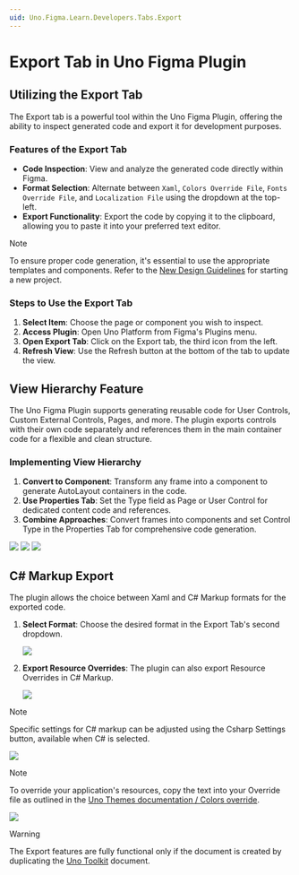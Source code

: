 ```yaml
---
uid: Uno.Figma.Learn.Developers.Tabs.Export
---
```


# Export Tab in Uno Figma Plugin

## Utilizing the Export Tab

The Export tab is a powerful tool within the Uno Figma Plugin, offering the ability to inspect generated code and export it for development purposes.

### Features of the Export Tab

- **Code Inspection**: View and analyze the generated code directly within Figma.
- **Format Selection**: Alternate between `Xaml`, `Colors Override File`, `Fonts Override File`, and `Localization File` using the dropdown at the top-left.
- **Export Functionality**: Export the code by copying it to the clipboard, allowing you to paste it into your preferred text editor.

> [!NOTE]
> To ensure proper code generation, it's essential to use the appropriate templates and components. Refer to the [New Design Guidelines](../designers/starting-new-design.md) for starting a new project.

### Steps to Use the Export Tab

1. **Select Item**: Choose the page or component you wish to inspect.
2. **Access Plugin**: Open Uno Platform from Figma's Plugins menu.
3. **Open Export Tab**: Click on the Export tab, the third icon from the left.
4. **Refresh View**: Use the Refresh button at the bottom of the tab to update the view.

## View Hierarchy Feature

The Uno Figma Plugin supports generating reusable code for User Controls, Custom External Controls, Pages, and more. The plugin exports controls with their own code separately and references them in the main container code for a flexible and clean structure.

### Implementing View Hierarchy

1. **Convert to Component**: Transform any frame into a component to generate AutoLayout containers in the code.
2. **Use Properties Tab**: Set the Type field as Page or User Control for dedicated content code and references.
3. **Combine Approaches**: Convert frames into components and set Control Type in the Properties Tab for comprehensive code generation.

![](assets/view-hierarchy01.png)
![](assets/view-hierarchy02.png)
![](assets/view-hierarchy03.png)

## C# Markup Export

The plugin allows the choice between Xaml and C# Markup formats for the exported code.

1. **Select Format**: Choose the desired format in the Export Tab's second dropdown.

   ![](assets/cshar-markup-01.png)

2. **Export Resource Overrides**: The plugin can also export Resource Overrides in C# Markup.

   ![](assets/cshar-markup-03.png)

> [!NOTE]
> Specific settings for C# markup can be adjusted using the Csharp Settings button, available when C# is selected.

![](assets/cshar-markup-02.png)

> [!NOTE]
> To override your application's resources, copy the text into your Override file as outlined in the [Uno Themes documentation / Colors override](https://aka.platform.uno/uno-material-colors).

![](assets/export.png)

> [!WARNING]
>
> The Export features are fully functional only if the document is created by duplicating the [Uno Toolkit](../designers/starting-new-design.md) document.
